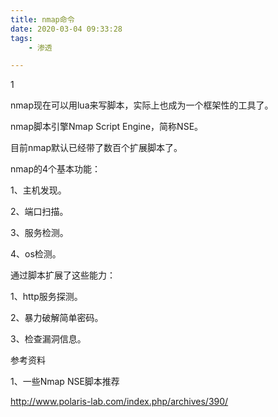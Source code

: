 ```yaml
---
title: nmap命令
date: 2020-03-04 09:33:28
tags:
	- 渗透

---
```


1

nmap现在可以用lua来写脚本，实际上也成为一个框架性的工具了。

nmap脚本引擎Nmap Script Engine，简称NSE。

目前nmap默认已经带了数百个扩展脚本了。

nmap的4个基本功能：

1、主机发现。

2、端口扫描。

3、服务检测。

4、os检测。

通过脚本扩展了这些能力：

1、http服务探测。

2、暴力破解简单密码。

3、检查漏洞信息。



参考资料

1、一些Nmap NSE脚本推荐

http://www.polaris-lab.com/index.php/archives/390/